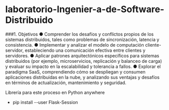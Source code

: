 # laboratorio-Ingenier-a-de-Software-Distribuido
###1. Objetivos
● Comprender los desafíos y conflictos propios de los sistemas distribuidos, tales
como problemas de sincronización, latencia y consistencia.
● Implementar y analizar el modelo de computación cliente-servidor, estableciendo
una comunicación efectiva entre clientes y servidores.
● Aplicar patrones arquitectónicos específicos para sistemas distribuidos (por
ejemplo, microservicios, replicación y balanceo de carga) y evaluar su impacto en la
escalabilidad y tolerancia a fallos.
● Explorar el paradigma SaaS, comprendiendo cómo se despliegan y consumen
aplicaciones distribuidas en la nube, y analizando sus ventajas y desafíos en
términos de actualización, mantenimiento y seguridad.

Librería para este proceso en Python anywhere
- pip install --user Flask-Session


